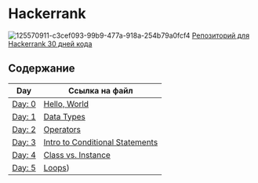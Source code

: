 # Hackerrank

![125570911-c3cef093-99b9-477a-918a-254b79a0fcf4](https://github.com/dideles/Hackerrank/assets/172602565/8938266d-fc6f-45e9-8fdd-5be401c48f24)
[Репозиторий для Hackerrank 30 дней кода](https://github.com/dideles/Hackerrank/tree/main/Thirty_Days_of_Code) 


## Содержание

| Day | Ссылка на файл |
| -------------- | -------------- |
| [Day: 0](https://www.hackerrank.com/challenges/30-hello-world/problem?isFullScreen=true)  | [Hello, World](https://github.com/dideles/Hackerrank/blob/main/Thirty_Days_of_Code/Day_0_Hello_World/Solution.java) |
| [Day: 1](https://www.hackerrank.com/challenges/30-data-types/problem?isFullScreen=true)     | [Data Types](https://github.com/dideles/Hackerrank/blob/main/Thirty_Days_of_Code/Day_1_Data_Types/Solution.java) |
| [Day: 2](https://www.hackerrank.com/challenges/30-operators/problem?isFullScreen=true)     | [Operators](https://github.com/dideles/Hackerrank/tree/main/Thirty_Days_of_Code/Day_2_Operators) |
| [Day: 3](https://www.hackerrank.com/challenges/30-conditional-statements/problem?isFullScreen=true)  | [Intro to Conditional Statements](https://github.com/dideles/Hackerrank/blob/main/Thirty_Days_of_Code/Day_3_Intro_to_Conditional_Statement/Solution.java) |
| [Day: 4](https://www.hackerrank.com/challenges/30-conditional-statements/problem?isFullScreen=true) | [Class vs. Instance](https://github.com/dideles/Hackerrank/blob/main/Thirty_Days_of_Code/Day_4_Class_vs_Instance/Person.java) |
| [Day: 5](https://www.hackerrank.com/challenges/30-conditional-statements/problem?isFullScreen=true) | [Loops](https://github.com/dideles/Hackerrank/tree/main/Thirty_Days_of_Code/Day_5_Loops)) |
